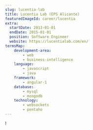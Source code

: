 ```yaml
---
slug: lucentia-lab
title: Lucentia Lab (EPS Alicante)
featuredImageId: career/lucentia
extra:
  startDate: 2013-01-01
  endDate: 2015-01-01
  position: Software Engineer
  website: https://lucentialab.com/en/
termsMap:
    development-area:
        - web
        - business-intelligence
    language:
        - javascript
        - java
    framework:
        - angular-1
    database:
        - mysql
        - mongodb
    technology:
        - websockets
        - pentaho
---
```


!